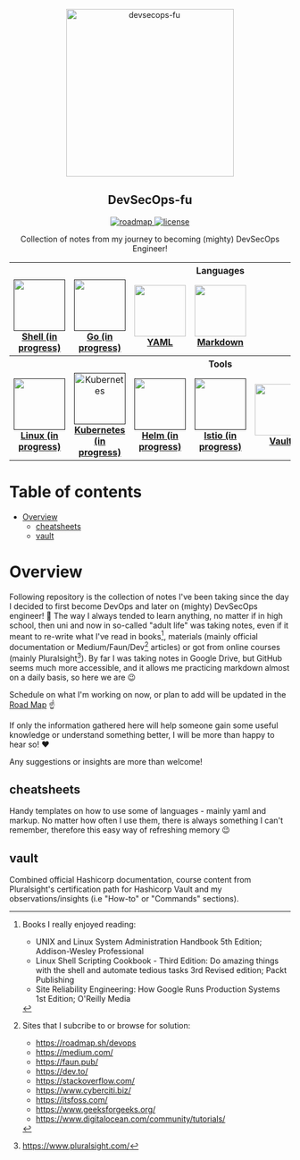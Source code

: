 <p align="center">
  <img width="300px" src="https://github.com/mpiotrak/DevSecOps-fu/blob/main/_screenshots/devsecops.png" align="center" alt="devsecops-fu">
  <h2 align="center">DevSecOps-fu</h2>
</p>

<p align="center">
  <a href="https://github.com/mpiotrak/DevSecOps-fu/projects/1">
    <img src="https://img.shields.io/badge/ROAD-MAP-blue" alt="roadmap">
  </a>
  <a href="https://github.com/mpiotrak/DevSecOps-fu//blob/main/LICENSE">
    <img src="https://img.shields.io/github/license/mpiotrak/DevSecOps-fu" alt="license">
  </a>
</p>

<p align="center">Collection of notes from my journey to becoming (mighty) DevSecOps Engineer!</p>

<p align="center">
<table>
  <tbody>
    <tr>
      <th colspan="7">Languages</th>
    </tr>
    <tr>
      <td align="center" width="14%"><a href=""><img src="https://www.vectorlogo.zone/logos/gnu_bash/gnu_bash-icon.svg" width="92px;" height="92px;"><br /><b>Shell (in progress)</b></a></td>
      <td align="center" width="14%"><a href=""><img src="https://www.vectorlogo.zone/logos/golang/golang-icon.svg" width="92px;" height="92px;"><br /><b>Go (in progress)</b></a></td>
      <td align="center" width="14%"><a href="cheatsheets/yaml-cheatsheet.yaml"><img src="https://www.vectorlogo.zone/logos/yaml/yaml-icon.svg" width="92px;" height="92px;"><br /><b>YAML</b></a></td>
      <td align="center" width="14%"><a href="cheatsheets/markdown-cheatsheet.md"><img src="https://www.vectorlogo.zone/logos/markdown-here/markdown-here-icon.svg" width="92px;" height="92px;"><br /><b>Markdown</b></a></td>
    </tr>
    <tr>
      <th colspan="7">Tools</th>
    </tr>
    <tr>
      <td align="center" width="14%"><a href=""><img src="https://www.vectorlogo.zone/logos/linux/linux-icon.svg" width="92px;" height="92px;"><br /><b>Linux (in progress)</b></a></td>
      <td align="center" width="14%"><a href=""><img src="https://www.vectorlogo.zone/logos/kubernetes/kubernetes-icon.svg" alt="Kubernetes" width="92px;" height="92px;"><br /><b>Kubernetes (in progress)</b></a></td>
      <td align="center" width="14%"><a href=""><img src="https://www.vectorlogo.zone/logos/helmsh/helmsh-icon.svg" width="92px;" height="92px;"><br /><b>Helm (in progress)</b></a></td>
      <td align="center" width="14%"><a href=""><img src="https://www.vectorlogo.zone/logos/istioio/istioio-icon.svg" width="92px;" height="92px;"><br /><b>Istio (in progress)</b></a></td>
      <td align="center" width="14%"><a href="vault/README.md"><img src="https://www.vectorlogo.zone/logos/vaultproject/vaultproject-icon.svg" width="92px;" height="92px;"><br /><b>Vault</b></a></td>
      <td align="center" width="14%"><a href="vault/README.md"><img src="https://www.vectorlogo.zone/logos/terraformio/terraformio-icon.svg" width="92px;" height="92px;"><br /><b>Terraform (in progress)</b></a></td>
      <td align="center" width="14%"><a href="vault/README.md"><img src="https://www.vectorlogo.zone/logos/git-scm/git-scm-icon.svg" width="92px;" height="92px;"><br /><b>Git (in progress)</b></a></td>
    </tr>
  </tbody>
</table>
</p>

<!-- TODO: Center first row of table. Check on h2 background color. -->
<!-- https://www.vectorlogo.zone/logos/docker/docker-icon.svg -->

# Table of contents

- [Overview](#paragraph1)
  - [cheatsheets](#paragraph1.1)
  - [vault](#paragraph1.2)


# Overview <a name="paragraph1"> </a>

Following repository is the collection of notes I've been taking since the day I decided to first become DevOps and later on (mighty) DevSecOps engineer! :ninja: The way I always tended to learn anything, no matter if in high school, then uni and now in so-called "adult life" was taking notes, even if it meant to re-write what I've read in books[^1], materials (mainly official documentation or Medium/Faun/Dev[^2] articles) or got from online courses (mainly Pluralsight[^3]). By far I was taking notes in Google Drive, but GitHub seems much more accessible, and it allows me practicing markdown almost on a daily basis, so here we are :wink:

Schedule on what I'm working on now, or plan to add will be updated in the [Road Map](https://github.com/mpiotrak/DevSecOps-fu/projects/1) :point_up:

If only the information gathered here will help someone gain some useful knowledge or understand something better, I will be more than happy to hear so! :heart:

Any suggestions or insights are more than welcome!


## cheatsheets

Handy templates on how to use some of languages - mainly yaml and markup. No matter how often I use them, there is always something I can't remember, therefore this easy way of refreshing memory :wink:


## vault

Combined official Hashicorp documentation, course content from Pluralsight's certification path for Hashicorp Vault and my observations/insights (i.e "How-to" or "Commands" sections).



[^1]: Books I really enjoyed reading:
    - UNIX and Linux System Administration Handbook 5th Edition; Addison-Wesley Professional
    - Linux Shell Scripting Cookbook - Third Edition: Do amazing things with the shell and automate tedious tasks 3rd Revised edition; Packt Publishing
    - Site Reliability Engineering: How Google Runs Production Systems 1st Edition; O'Reilly Media
[^2]: Sites that I subcribe to or browse for solution:
    - https://roadmap.sh/devops
    - https://medium.com/
    - https://faun.pub/
    - https://dev.to/
    - https://stackoverflow.com/
    - https://www.cyberciti.biz/
    - https://itsfoss.com/
    - https://www.geeksforgeeks.org/
    - https://www.digitalocean.com/community/tutorials/
[^3]: https://www.pluralsight.com/
